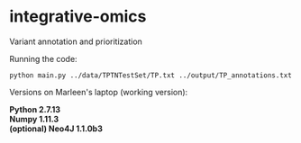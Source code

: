 # integrative-omics
Variant annotation and prioritization

Running the code:

```
python main.py ../data/TPTNTestSet/TP.txt ../output/TP_annotations.txt
```

Versions on Marleen's laptop (working version):

**Python 2.7.13** <br />
**Numpy 1.11.3** <br />
**(optional) Neo4J 1.1.0b3** <br />
